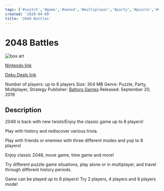 ```yaml
---
tags: ['#switch','#game','#owned','#multiplayer','#party','#puzzle','#strategy']
created: '2020-04-09'
title: '2048 Battles'
---
```

# 2048 Battles

![box art](https://assets.nintendo.com/image/upload/c_pad,f_auto,h_613,q_auto,w_1089/ncom/en_US/games/switch/2/2048-battles-switch/hero?v=2021042916)

[Nintendo link](https://www.nintendo.com/games/detail/2048-battles-switch/)

[Deku Deals link](https://www.dekudeals.com/items/2048-battles)

Number of players: up to 8 players
Size: 304 MB
Genre: Puzzle, Party, Multiplayer, Strategy
Publisher: [Baltoro Games](https://www.dekudeals.com/games?include[collection]=true&filter[publisher]=Baltoro+Games)
Released: September 20, 2019

## Description

2048 is back with new twists!Enjoy the classic game up to 8 players! 

Play with history and rediscover various trivia. 

Play with friends or enemies with three different modes and yup to 8 players! 

Enjoy classic 2048, move game, time game and more!

Try different puzzle game situations, play alone or in multiplayer, and travel through different history periods. 

Game can be played up to 8 players! Try 2 players, 4 players and 8 players mode!
